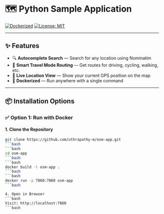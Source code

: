 # 🗺️ Python Sample Application

[![Dockerized](https://img.shields.io/badge/dockerized-yes-blue)](https://www.docker.com/)
[![License: MIT](https://img.shields.io/badge/license-MIT-green.svg)](LICENSE)


---

## ✨ Features

- 🔍 **Autocomplete Search** — Search for any location using Nominatim
- 🧭 **Smart Travel Mode Routing** — Get routes for driving, cycling, walking, etc.
- 📍 **Live Location View** — Show your current GPS position on the map
- 🐳 **Dockerized** — Run anywhere with a single command

---

## 📦 Installation Options

### ✅ Option 1: Run with Docker

#### 1. Clone the Repository
```bash
git clone https://github.com/uthrapathy-m/osm-app.git
```bash
```bash
cd osm-app
```bash
```bash
docker build -t osm-app .
```bash
```bash
docker run -p 7860:7860 osm-app
```bash

4. Open in Browser
```bash
Visit: http://localhost:7860
```bash
